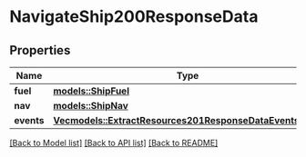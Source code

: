 # NavigateShip200ResponseData

## Properties

Name | Type | Description | Notes
------------ | ------------- | ------------- | -------------
**fuel** | [**models::ShipFuel**](ShipFuel.md) |  | 
**nav** | [**models::ShipNav**](ShipNav.md) |  | 
**events** | [**Vec<models::ExtractResources201ResponseDataEventsInner>**](extract_resources_201_response_data_events_inner.md) |  | 

[[Back to Model list]](../README.md#documentation-for-models) [[Back to API list]](../README.md#documentation-for-api-endpoints) [[Back to README]](../README.md)


